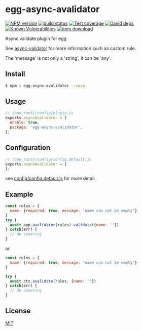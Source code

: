 # egg-async-avalidator

[![NPM version][npm-image]][npm-url]
[![build status][travis-image]][travis-url]
[![Test coverage][codecov-image]][codecov-url]
[![David deps][david-image]][david-url]
[![Known Vulnerabilities][snyk-image]][snyk-url]
[![npm download][download-image]][download-url]

[npm-image]: https://img.shields.io/npm/v/egg-async-avalidator.svg?style=flat-square
[npm-url]: https://npmjs.org/package/egg-async-avalidator
[travis-image]: https://img.shields.io/travis/eggjs/egg-async-avalidator.svg?style=flat-square
[travis-url]: https://travis-ci.org/eggjs/egg-async-avalidator
[codecov-image]: https://img.shields.io/codecov/c/github/eggjs/egg-async-avalidator.svg?style=flat-square
[codecov-url]: https://codecov.io/github/eggjs/egg-async-avalidator?branch=master
[david-image]: https://img.shields.io/david/eggjs/egg-async-avalidator.svg?style=flat-square
[david-url]: https://david-dm.org/eggjs/egg-async-avalidator
[snyk-image]: https://snyk.io/test/npm/egg-async-avalidator/badge.svg?style=flat-square
[snyk-url]: https://snyk.io/test/npm/egg-async-avalidator
[download-image]: https://img.shields.io/npm/dm/egg-async-avalidator.svg?style=flat-square
[download-url]: https://npmjs.org/package/egg-async-avalidator

<!--
Description here.
-->


Async validate plugin for egg

See [async-validator](https://github.com/yiminghe/async-validator) for more information such as custom rule.

The 'message' is not only a 'string', it can be 'any'.

## Install

```bash
$ npm i egg-async-avalidator --save
```

## Usage

```js
// {app_root}/config/plugin.js
exports.asyncAvalidator = {
  enable: true,
  package: 'egg-async-avalidator',
};
```

## Configuration

```js
// {app_root}/config/config.default.js
exports.asyncAvalidator = {
};
```

see [config/config.default.js](config/config.default.js) for more detail.

## Example

```js
const rules = {
  name: {required: true, message: 'name can not be empty'}
}
try {
  await app.avalidator(rules).validate({name: ''})
} catch(err) {
  // do someting
}
```

or

```js
const rules = {
  name: {required: true, message: 'name can not be empty'}
}

try {
  await ctx.avalidate(rules, {name: ''})
} catch(err) {
  // do someting
}

```

## License

[MIT](LICENSE)
